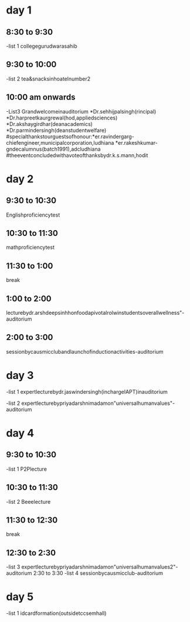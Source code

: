 # day 1 
## 8:30 to 9:30
-list 1 
collegegurudwarasahib
## 9:30 to 10:00 
-list 2
tea&snacksinhoatelnumber2
## 10:00 am onwards 
-List3
Grandwelcomeinauditorium
*Dr.sehhijpalsingh(rincipal)
*Dr.harpreetkaurgrewal(hod,appliedsciences)
*Dr.akshaygirdhar(deanacademics)
*Dr.parmindersingh(deanstudentwelfare)
#specialthankstourguestsofhonour:*er.ravindergarg-chiefengineer,municipalcorporation,ludhiana
*er.rakeshkumar-gndecalumnus(batch1991),adcludhiana
#theeventconcludedwithavoteofthanksbydr.k.s.mann,hodit
# day 2
## 9:30 to 10:30 
Englishproficiencytest 
## 10:30 to 11:30 
mathproficiencytest 
## 11:30 to 1:00 
break 
## 1:00 to 2:00 
lecturebydr.arshdeepsinhhonfoodapivotalrolwinstudentsoverallwellness"-auditorium
## 2:00 to 3:00 
sessionbycausmicclubandlaunchofinductionactivities-auditorium
# day 3 
-list 1 
expertlecturebydr.jaswindersingh(inchargeIAPT)inauditorium

-list 2
expertlecturebypriyadarshnimadamon"universalhumanvalues"-auditorium
# day 4 
## 9:30 to 10:30 
-list 1
P2Plecture
## 10:30 to 11:30 
-list 2 
Beeelecture
## 11:30 to 12:30 
break 
## 12:30 to 2:30 
-list 3 
expertlecturebypriyadarshnimadamon"universalhumanvalues2"-auditorium
2:30 to 3:30 
-list 4 
sessionbycausmicclub-auditorium
# day 5 
-list 1 
idcardformation(outsidetccsemhall)



